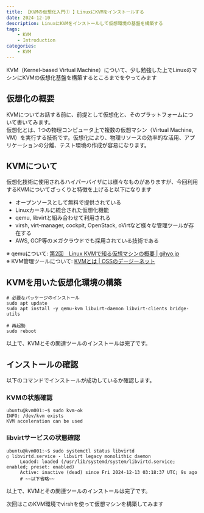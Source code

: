 ```yaml
---
title: 【KVMの仮想化入門① 】LinuxにKVMをインストールする
date: 2024-12-10
description: LinuxにKVMをインストールして仮想環境の基盤を構築する
tags: 
    - KVM
    - Introduction
categories:
    - KVM
---
```


KVM（Kernel-based Virtual Machine）について、少し勉強した上でLinuxのマシンにKVMの仮想化基盤を構築するところまでをやってみます

## 仮想化の概要
KVMについてお話する前に、前提として仮想化と、そのプラットフォームについて書いてみます。  
仮想化とは、1つの物理コンピュータ上で複数の仮想マシン（Virtual Machine, VM）を実行する技術です。仮想化により、物理リソースの効率的な活用、アプリケーションの分離、テスト環境の作成が容易になります。

## KVMについて
仮想化技術に使用されるハイパーバイザには様々なものがありますが、今回利用するKVMについてざっくりと特徴を上げると以下になります
* オープンソースとして無料で提供されている
* Linuxカーネルに統合された仮想化機能
* qemu, libvirtと組み合わせて利用される
* virsh, virt-manager, cockpit, OpenStack, oVirtなど様々な管理ツールが存在する
* AWS, GCP等のメガクラウドでも採用されている技術である

※ qemuについて: [第2回　Linux KVMで知る仮想マシンの概要 | gihyo.jp](https://gihyo.jp/dev/serial/01/vm_work/0002)  
※ KVM管理ツールについて: [KVMとは | OSSのデージーネット](https://www.designet.co.jp/faq/term/?id=S1ZN)

## KVMを用いた仮想化環境の構築

```shell
# 必要なパッケージのインストール
sudo apt update
sudo apt install -y qemu-kvm libvirt-daemon libvirt-clients bridge-utils

# 再起動
sudo reboot
```

以上で、KVMとその関連ツールのインストールは完了です。

## インストールの確認
以下のコマンドでインストールが成功しているか確認します。

### KVMの状態確認
```shell
ubuntu@kvm001:~$ sudo kvm-ok
INFO: /dev/kvm exists
KVM acceleration can be used
```
### libvirtサービスの状態確認
```shell
ubuntu@kvm001:~$ sudo systemctl status libvirtd
○ libvirtd.service - libvirt legacy monolithic daemon
     Loaded: loaded (/usr/lib/systemd/system/libvirtd.service; enabled; preset: enabled)
     Active: inactive (dead) since Fri 2024-12-13 03:18:37 UTC; 9s ago
     # ~~以下省略~~
```

以上で、KVMとその関連ツールのインストールは完了です。 

次回はこのKVM環境でvirshを使って仮想マシンを構築してみます

